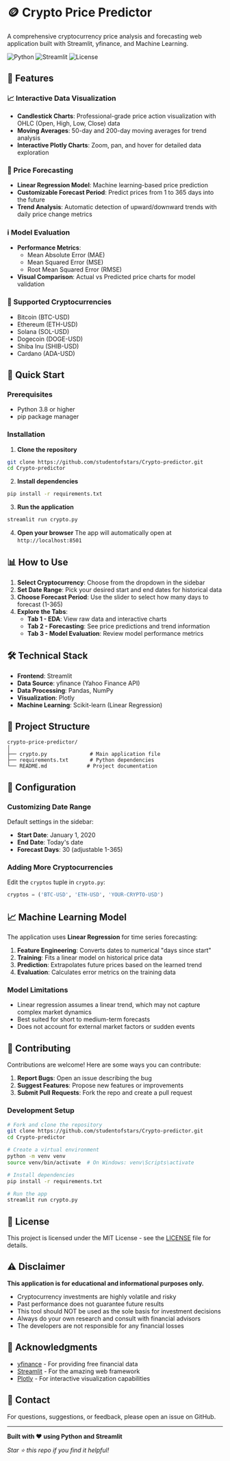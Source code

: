 # 🪙 Crypto Price Predictor

A comprehensive cryptocurrency price analysis and forecasting web application built with Streamlit, yfinance, and Machine Learning.

![Python](https://img.shields.io/badge/Python-3.8+-blue.svg)
![Streamlit](https://img.shields.io/badge/Streamlit-1.28+-red.svg)
![License](https://img.shields.io/badge/License-MIT-green.svg)

## 🌟 Features

### 📈 Interactive Data Visualization
- **Candlestick Charts**: Professional-grade price action visualization with OHLC (Open, High, Low, Close) data
- **Moving Averages**: 50-day and 200-day moving averages for trend analysis
- **Interactive Plotly Charts**: Zoom, pan, and hover for detailed data exploration

### 🤖 Price Forecasting
- **Linear Regression Model**: Machine learning-based price prediction
- **Customizable Forecast Period**: Predict prices from 1 to 365 days into the future
- **Trend Analysis**: Automatic detection of upward/downward trends with daily price change metrics

### ℹ️ Model Evaluation
- **Performance Metrics**: 
  - Mean Absolute Error (MAE)
  - Mean Squared Error (MSE)
  - Root Mean Squared Error (RMSE)
- **Visual Comparison**: Actual vs Predicted price charts for model validation

### 💎 Supported Cryptocurrencies
- Bitcoin (BTC-USD)
- Ethereum (ETH-USD)
- Solana (SOL-USD)
- Dogecoin (DOGE-USD)
- Shiba Inu (SHIB-USD)
- Cardano (ADA-USD)

## 🚀 Quick Start

### Prerequisites
- Python 3.8 or higher
- pip package manager

### Installation

1. **Clone the repository**
```bash
git clone https://github.com/studentofstars/Crypto-predictor.git
cd Crypto-predictor
```

2. **Install dependencies**
```bash
pip install -r requirements.txt
```

3. **Run the application**
```bash
streamlit run crypto.py
```

4. **Open your browser**
The app will automatically open at `http://localhost:8501`

## 📊 How to Use

1. **Select Cryptocurrency**: Choose from the dropdown in the sidebar
2. **Set Date Range**: Pick your desired start and end dates for historical data
3. **Choose Forecast Period**: Use the slider to select how many days to forecast (1-365)
4. **Explore the Tabs**:
   - **Tab 1 - EDA**: View raw data and interactive charts
   - **Tab 2 - Forecasting**: See price predictions and trend information
   - **Tab 3 - Model Evaluation**: Review model performance metrics

## 🛠️ Technical Stack

- **Frontend**: Streamlit
- **Data Source**: yfinance (Yahoo Finance API)
- **Data Processing**: Pandas, NumPy
- **Visualization**: Plotly
- **Machine Learning**: Scikit-learn (Linear Regression)

## 📁 Project Structure

```
crypto-price-predictor/
│
├── crypto.py              # Main application file
├── requirements.txt       # Python dependencies
└── README.md             # Project documentation
```

## 🔧 Configuration

### Customizing Date Range
Default settings in the sidebar:
- **Start Date**: January 1, 2020
- **End Date**: Today's date
- **Forecast Days**: 30 (adjustable 1-365)

### Adding More Cryptocurrencies
Edit the `cryptos` tuple in `crypto.py`:
```python
cryptos = ('BTC-USD', 'ETH-USD', 'YOUR-CRYPTO-USD')
```

## 📈 Machine Learning Model

The application uses **Linear Regression** for time series forecasting:

1. **Feature Engineering**: Converts dates to numerical "days since start"
2. **Training**: Fits a linear model on historical price data
3. **Prediction**: Extrapolates future prices based on the learned trend
4. **Evaluation**: Calculates error metrics on the training data

### Model Limitations
- Linear regression assumes a linear trend, which may not capture complex market dynamics
- Best suited for short to medium-term forecasts
- Does not account for external market factors or sudden events

## 🤝 Contributing

Contributions are welcome! Here are some ways you can contribute:

1. **Report Bugs**: Open an issue describing the bug
2. **Suggest Features**: Propose new features or improvements
3. **Submit Pull Requests**: Fork the repo and create a pull request

### Development Setup
```bash
# Fork and clone the repository
git clone https://github.com/studentofstars/Crypto-predictor.git
cd Crypto-predictor

# Create a virtual environment
python -m venv venv
source venv/bin/activate  # On Windows: venv\Scripts\activate

# Install dependencies
pip install -r requirements.txt

# Run the app
streamlit run crypto.py
```

## 📝 License

This project is licensed under the MIT License - see the [LICENSE](LICENSE) file for details.

## ⚠️ Disclaimer

**This application is for educational and informational purposes only.**

- Cryptocurrency investments are highly volatile and risky
- Past performance does not guarantee future results
- This tool should NOT be used as the sole basis for investment decisions
- Always do your own research and consult with financial advisors
- The developers are not responsible for any financial losses

## 🙏 Acknowledgments

- [yfinance](https://github.com/ranaroussi/yfinance) - For providing free financial data
- [Streamlit](https://streamlit.io/) - For the amazing web framework
- [Plotly](https://plotly.com/) - For interactive visualization capabilities

## 📧 Contact

For questions, suggestions, or feedback, please open an issue on GitHub.

---

**Built with ❤️ using Python and Streamlit**

*Star ⭐ this repo if you find it helpful!*
